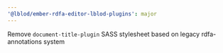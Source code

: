 ```yaml
---
'@lblod/ember-rdfa-editor-lblod-plugins': major
---
```


Remove `document-title-plugin` SASS stylesheet based on legacy rdfa-annotations system
